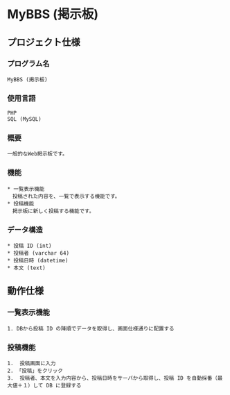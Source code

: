 # MyBBS (掲示板)

## プロジェクト仕様

### プログラム名
	MyBBS (掲示板)

### 使用言語
	PHP
	SQL (MySQL)

### 概要
	一般的なWeb掲示板です。

### 機能
	* 一覧表示機能
	　投稿された内容を、一覧で表示する機能です。
	* 投稿機能
	　掲示板に新しく投稿する機能です。

### データ構造
	* 投稿 ID (int)
	* 投稿者 (varchar 64)
	* 投稿日時 (datetime)
	* 本文 (text)

## 動作仕様

### 一覧表示機能
	1. DBから投稿 ID の降順でデータを取得し、画面仕様通りに配置する

### 投稿機能
	1.  投稿画面に入力
	2. 「投稿」をクリック
	3.  投稿者、本文を入力内容から、投稿日時をサーバから取得し、投稿 ID を自動採番（最大値＋１）して DB に登録する
